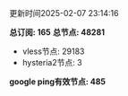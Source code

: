 更新时间2025-02-07 23:14:16

**总订阅: 165**
**总节点: 48281**
- vless节点: 29183
- hysteria2节点: 3

**google ping有效节点: 485**
